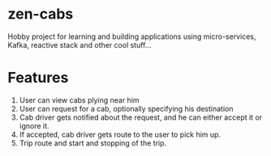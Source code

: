 # zen-cabs
Hobby project for learning and building applications using micro-services, Kafka, reactive stack and other cool stuff...

# Features
1. User can view cabs plying near him
2. User can request for a cab, optionally specifying his destination
3. Cab driver gets notified about the request, and he can either accept it or ignore it.
4. If accepted, cab driver gets route to the user to pick him up.
4. Trip route and start and stopping of the trip.
